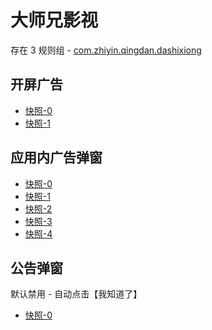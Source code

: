 # 大师兄影视

存在 3 规则组 - [com.zhiyin.qingdan.dashixiong](/src/apps/com.zhiyin.qingdan.dashixiong.ts)

## 开屏广告

- [快照-0](https://gkd-kit.gitee.io/import/12843284)
- [快照-1](https://gkd-kit.gitee.io/import/12843283)

## 应用内广告弹窗

- [快照-0](https://gkd-kit.gitee.io/import/12843281)
- [快照-1](https://gkd-kit.gitee.io/import/12843282)
- [快照-2](https://gkd-kit.gitee.io/import/12843345)
- [快照-3](https://gkd-kit.gitee.io/import/12843333)
- [快照-4](https://gkd-kit.gitee.io/import/12843323)

## 公告弹窗

默认禁用 - 自动点击【我知道了】

- [快照-0](https://gkd-kit.gitee.io/import/12843280)
